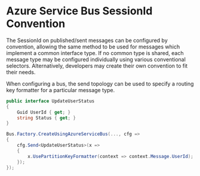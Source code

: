 # Azure Service Bus SessionId Convention

The SessionId on published/sent messages can be configured by convention, allowing the same method to be used for messages which implement a common interface type. If no common type is shared, each message type may be configured individually using various conventional selectors. Alternatively, developers may create their own convention to fit their needs.

When configuring a bus, the send topology can be used to specify a routing key formatter for a particular message type.

```csharp
public interface UpdateUserStatus
{
    Guid UserId { get; }
    string Status { get; }
}

Bus.Factory.CreateUsingAzureServiceBus(..., cfg =>
{
    cfg.Send<UpdateUserStatus>(x =>
    {
        x.UsePartitionKeyFormatter(context => context.Message.UserId);
    });
});
```
